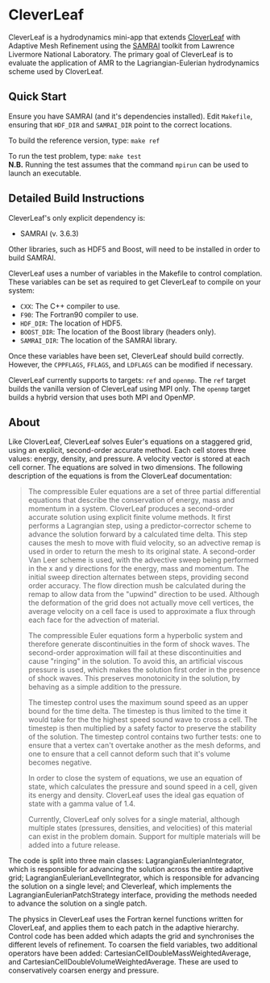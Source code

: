 # CleverLeaf

CleverLeaf is a hydrodynamics mini-app that extends
[CloverLeaf](http://warwick-pcav.github.io/CloverLeaf/) with Adaptive Mesh
Refinement using the
[SAMRAI](http://computation.llnl.gov/casc/SAMRAI/index.html) toolkit from
Lawrence Livermore National Laboratory. The primary goal of CleverLeaf is to
evaluate the application of AMR to the Lagriangian-Eulerian hydrodynamics scheme
used by CloverLeaf.

## Quick Start

Ensure you have SAMRAI (and it's dependencies installed). Edit `Makefile`,
ensuring that `HDF_DIR` and `SAMRAI_DIR` point to the correct locations.

To build the reference version, type: `make ref`

To run the test problem, type: `make test`  
**N.B.** Running the test assumes that the command `mpirun` can be used to
launch an executable.

## Detailed Build Instructions

CleverLeaf's only explicit dependency is:

- SAMRAI (v. 3.6.3)

Other libraries, such as HDF5 and Boost, will need to be installed in order to
build SAMRAI.

CleverLeaf uses a number of variables in the Makefile to control complation.
These variables can be set as required to get CleverLeaf to compile on your
system:

- `CXX`: The C++ compiler to use.
- `F90`: The Fortran90 compiler to use.
- `HDF_DIR`: The location of HDF5.
- `BOOST_DIR`: The location of the Boost library (headers only).
- `SAMRAI_DIR`: The location of the SAMRAI library.

Once these variables have been set, CleverLeaf should build correctly. However,
the `CPPFLAGS`, `FFLAGS`, and `LDFLAGS` can be modified if necessary.

CleverLeaf currently supports to targets: `ref` and `openmp`. The `ref` target
builds the vanilla version of CleverLeaf using MPI only. The `openmp` target
builds a hybrid version that uses both MPI and OpenMP.

## About

Like CloverLeaf, CleverLeaf solves Euler's equations on a staggered grid,
using an explicit, second-order accurate method. Each cell stores three
values: energy, density, and pressure. A velocity vector is stored at each
cell corner. The equations are solved in two dimensions. The following
description of the equations is from the CloverLeaf documentation:

> The compressible Euler equations are a set of three partial
> differential equations that describe the conservation of energy, mass and
> momentum in a system. CloverLeaf produces a second-order accurate solution
> using explicit finite volume methods. It first performs a Lagrangian step,
> using a predictor-corrector scheme to advance the solution forward by a
> calculated time delta. This step causes the mesh to move with fluid
> velocity, so an advective remap is used in order to return the mesh to its
> original state. A second-order Van Leer scheme is used, with the advective
> sweep being performed in the x and y directions for the energy, mass and
> momentum. The initial sweep direction alternates between steps, providing
> second order accuracy. The flow direction mush be calculated during the
> remap to allow data from the "upwind" direction to be used. Although the
> deformation of the grid does not actually move cell vertices, the average
> velocity on a cell face is used to approximate a flux through each face for
> the advection of material.
> 
> The compressible Euler equations form a hyperbolic system and therefore
> generate discontinuities in the form of shock waves. The second-order
> approximation will fail at these discontinuities and cause "ringing" in the
> solution. To avoid this, an artificial viscous pressure is used, which makes
> the solution first order in the presence of shock waves.  This preserves
> monotonicity in the solution, by behaving as a simple addition to the
> pressure.
> 
> The timestep control uses the maximum sound speed as an upper bound for the
> time delta. The timestep is thus limited to the time it would take for the
> the highest speed sound wave to cross a cell. The timestep is then
> multiplied by a safety factor to preserve the stability of the solution. The
> timestep control contains two further tests: one to ensure that a vertex
> can't overtake another as the mesh deforms, and one to ensure that a cell
> cannot deform such that it's volume becomes negative.
> 
> In order to close the system of equations, we use an equation of state,
> which calculates the pressure and sound speed in a cell, given its energy
> and density.  CloverLeaf uses the ideal gas equation of state with a gamma
> value of 1.4. 
> 
> Currently, CloverLeaf only solves for a single material, although multiple
> states (pressures, densities, and velocities) of this material can exist in
> the problem domain. Support for multiple materials will be added into a
> future release.

The code is split into three main classes: LagrangianEulerianIntegrator, which
is responsible for advancing the solution across the entire adaptive grid;
LagrangianEulerianLevelIntegrator, which is responsible for advancing the
solution on a single level; and Cleverleaf, which implements the
LagrangianEulerianPatchStrategy interface, providing the methods needed to
advance the solution on a single patch.

The physics in CleverLeaf uses the Fortran kernel functions written for
CloverLeaf, and applies them to each patch in the adaptive hierarchy.  Control
code has been added which adapts the grid and synchronises the different levels
of refinement. To coarsen the field variables, two additional operators have
been added: CartesianCellDoubleMassWeightedAverage, and
CartesianCellDoubleVolumeWeightedAverage. These are used to conservatively
coarsen energy and pressure.
